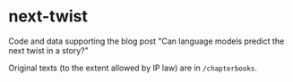 next-twist
==========

Code and data supporting the blog post "Can language models predict the next twist in a story?"

Original texts (to the extent allowed by IP law) are in ```/chapterbooks```.

